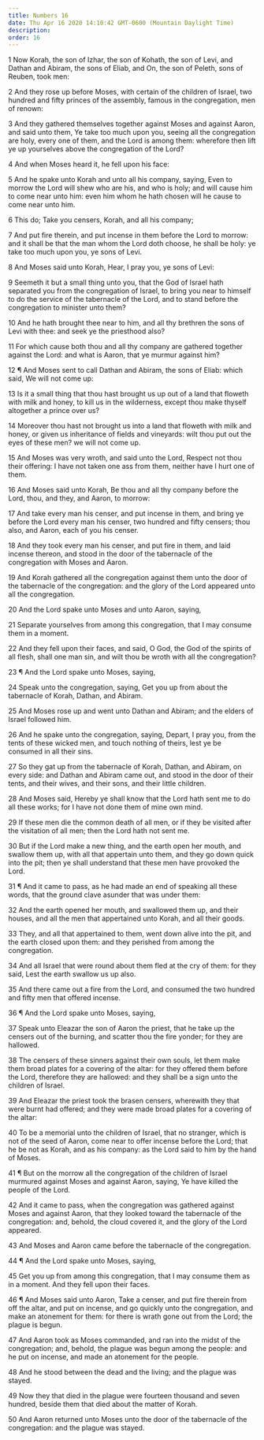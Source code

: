 ```yaml
---
title: Numbers 16
date: Thu Apr 16 2020 14:10:42 GMT-0600 (Mountain Daylight Time)
description: 
order: 16
---
```


<p>
  1 Now Korah, the son of Izhar, the son of Kohath, the son of Levi, and Dathan
  and Abiram, the sons of Eliab, and On, the son of Peleth, sons of Reuben, took
  men:
</p>
<p>
  2 And they rose up before Moses, with certain of the children of Israel, two
  hundred and fifty princes of the assembly, famous in the congregation, men of
  renown:
</p>
<p>
  3 And they gathered themselves together against Moses and against Aaron, and
  said unto them, Ye take too much upon you, seeing all the congregation are
  holy, every one of them, and the Lord is among them: wherefore then lift ye up
  yourselves above the congregation of the Lord?
</p>
<p>4 And when Moses heard it, he fell upon his face:</p>
<p>
  5 And he spake unto Korah and unto all his company, saying, Even to morrow the
  Lord will shew who are his, and who is holy; and will cause him to come near
  unto him: even him whom he hath chosen will he cause to come near unto him.
</p>
<p>6 This do; Take you censers, Korah, and all his company;</p>
<p>
  7 And put fire therein, and put incense in them before the Lord to morrow: and
  it shall be that the man whom the Lord doth choose, he shall be holy: ye take
  too much upon you, ye sons of Levi.
</p>
<p>8 And Moses said unto Korah, Hear, I pray you, ye sons of Levi:</p>
<p>
  9 Seemeth it but a small thing unto you, that the God of Israel hath separated
  you from the congregation of Israel, to bring you near to himself to do the
  service of the tabernacle of the Lord, and to stand before the congregation to
  minister unto them?
</p>
<p>
  10 And he hath brought thee near to him, and all thy brethren the sons of Levi
  with thee: and seek ye the priesthood also?
</p>
<p>
  11 For which cause both thou and all thy company are gathered together against
  the Lord: and what is Aaron, that ye murmur against him?
</p>
<p>
  12 &#xB6; And Moses sent to call Dathan and Abiram, the sons of Eliab: which
  said, We will not come up:
</p>
<p>
  13 Is it a small thing that thou hast brought us up out of a land that floweth
  with milk and honey, to kill us in the wilderness, except thou make thyself
  altogether a prince over us?
</p>
<p>
  14 Moreover thou hast not brought us into a land that floweth with milk and
  honey, or given us inheritance of fields and vineyards: wilt thou put out the
  eyes of these men? we will not come up.
</p>
<p>
  15 And Moses was very wroth, and said unto the Lord, Respect not thou their
  offering: I have not taken one ass from them, neither have I hurt one of them.
</p>
<p>
  16 And Moses said unto Korah, Be thou and all thy company before the Lord,
  thou, and they, and Aaron, to morrow:
</p>
<p>
  17 And take every man his censer, and put incense in them, and bring ye before
  the Lord every man his censer, two hundred and fifty censers; thou also, and
  Aaron, each of you his censer.
</p>
<p>
  18 And they took every man his censer, and put fire in them, and laid incense
  thereon, and stood in the door of the tabernacle of the congregation with
  Moses and Aaron.
</p>
<p>
  19 And Korah gathered all the congregation against them unto the door of the
  tabernacle of the congregation: and the glory of the Lord appeared unto all
  the congregation.
</p>
<p>20 And the Lord spake unto Moses and unto Aaron, saying,</p>
<p>
  21 Separate yourselves from among this congregation, that I may consume them
  in a moment.
</p>
<p>
  22 And they fell upon their faces, and said, O God, the God of the spirits of
  all flesh, shall one man sin, and wilt thou be wroth with all the
  congregation?
</p>
<p>23 &#xB6; And the Lord spake unto Moses, saying,</p>
<p>
  24 Speak unto the congregation, saying, Get you up from about the tabernacle
  of Korah, Dathan, and Abiram.
</p>
<p>
  25 And Moses rose up and went unto Dathan and Abiram; and the elders of Israel
  followed him.
</p>
<p>
  26 And he spake unto the congregation, saying, Depart, I pray you, from the
  tents of these wicked men, and touch nothing of theirs, lest ye be consumed in
  all their sins.
</p>
<p>
  27 So they gat up from the tabernacle of Korah, Dathan, and Abiram, on every
  side: and Dathan and Abiram came out, and stood in the door of their tents,
  and their wives, and their sons, and their little children.
</p>
<p>
  28 And Moses said, Hereby ye shall know that the Lord hath sent me to do all
  these works; for I have not done them of mine own mind.
</p>
<p>
  29 If these men die the common death of all men, or if they be visited after
  the visitation of all men; then the Lord hath not sent me.
</p>
<p>
  30 But if the Lord make a new thing, and the earth open her mouth, and swallow
  them up, with all that appertain unto them, and they go down quick into the
  pit; then ye shall understand that these men have provoked the Lord.
</p>
<p>
  31 &#xB6; And it came to pass, as he had made an end of speaking all these
  words, that the ground clave asunder that was under them:
</p>
<p>
  32 And the earth opened her mouth, and swallowed them up, and their houses,
  and all the men that appertained unto Korah, and all their goods.
</p>
<p>
  33 They, and all that appertained to them, went down alive into the pit, and
  the earth closed upon them: and they perished from among the congregation.
</p>
<p>
  34 And all Israel that were round about them fled at the cry of them: for they
  said, Lest the earth swallow us up also.
</p>
<p>
  35 And there came out a fire from the Lord, and consumed the two hundred and
  fifty men that offered incense.
</p>
<p>36 &#xB6; And the Lord spake unto Moses, saying,</p>
<p>
  37 Speak unto Eleazar the son of Aaron the priest, that he take up the censers
  out of the burning, and scatter thou the fire yonder; for they are hallowed.
</p>
<p>
  38 The censers of these sinners against their own souls, let them make them
  broad plates for a covering of the altar: for they offered them before the
  Lord, therefore they are hallowed: and they shall be a sign unto the children
  of Israel.
</p>
<p>
  39 And Eleazar the priest took the brasen censers, wherewith they that were
  burnt had offered; and they were made broad plates for a covering of the
  altar:
</p>
<p>
  40 To be a memorial unto the children of Israel, that no stranger, which is
  not of the seed of Aaron, come near to offer incense before the Lord; that he
  be not as Korah, and as his company: as the Lord said to him by the hand of
  Moses.
</p>
<p>
  41 &#xB6; But on the morrow all the congregation of the children of Israel
  murmured against Moses and against Aaron, saying, Ye have killed the people of
  the Lord.
</p>
<p>
  42 And it came to pass, when the congregation was gathered against Moses and
  against Aaron, that they looked toward the tabernacle of the congregation:
  and, behold, the cloud covered it, and the glory of the Lord appeared.
</p>
<p>43 And Moses and Aaron came before the tabernacle of the congregation.</p>
<p>44 &#xB6; And the Lord spake unto Moses, saying,</p>
<p>
  45 Get you up from among this congregation, that I may consume them as in a
  moment. And they fell upon their faces.
</p>
<p>
  46 &#xB6; And Moses said unto Aaron, Take a censer, and put fire therein from
  off the altar, and put on incense, and go quickly unto the congregation, and
  make an atonement for them: for there is wrath gone out from the Lord; the
  plague is begun.
</p>
<p>
  47 And Aaron took as Moses commanded, and ran into the midst of the
  congregation; and, behold, the plague was begun among the people: and he put
  on incense, and made an atonement for the people.
</p>
<p>
  48 And he stood between the dead and the living; and the plague was stayed.
</p>
<p>
  49 Now they that died in the plague were fourteen thousand and seven hundred,
  beside them that died about the matter of Korah.
</p>
<p>
  50 And Aaron returned unto Moses unto the door of the tabernacle of the
  congregation: and the plague was stayed.
</p>
